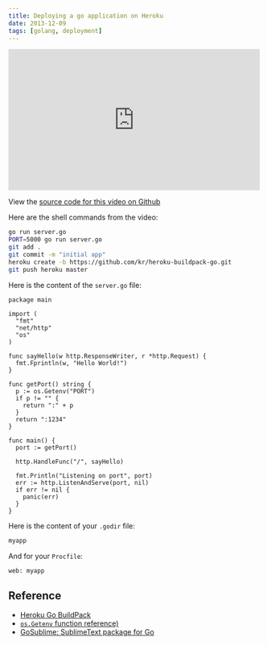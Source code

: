 ```yaml
---
title: Deploying a go application on Heroku
date: 2013-12-09
tags: [golang, deployment]
---
```

<iframe src="http://player.vimeo.com/video/93459202" width="500" height="281" frameborder="0" webkitallowfullscreen mozallowfullscreen allowfullscreen></iframe>

View the [source code for this video on Github](https://github.com/sourcetank/1-deploying-go-on-heroku)

Here are the shell commands from the video:

```bash
go run server.go
PORT=5000 go run server.go
git add .
git commit -m "initial app"
heroku create -b https://github.com/kr/heroku-buildpack-go.git
git push heroku master
```

Here is the content of the `server.go` file:

```
package main

import (
  "fmt"
  "net/http"
  "os"
)

func sayHello(w http.ResponseWriter, r *http.Request) {
  fmt.Fprintln(w, "Hello World!")
}

func getPort() string {
  p := os.Getenv("PORT")
  if p != "" {
    return ":" + p
  }
  return ":1234"
}

func main() {
  port := getPort()

  http.HandleFunc("/", sayHello)

  fmt.Println("Listening on port", port)
  err := http.ListenAndServe(port, nil)
  if err != nil {
    panic(err)
  }
}
```

Here is the content of your `.godir` file:

```bash
myapp
```

And for your `Procfile`:

```bash
web: myapp
```

## Reference

- [Heroku Go BuildPack](https://github.com/kr/heroku-buildpack-go)
- [`os.Getenv` function reference)](http://golang.org/pkg/os/#Getenv)
- [GoSublime: SublimeText package for Go](https://github.com/DisposaBoy/GoSublime)
